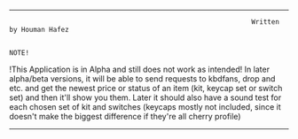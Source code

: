 ____________________________________________________________________________________________________________________________________________________________________
                                                                 Written by Houman Hafez

                                                                         NOTE!
     
!This Application is in Alpha and still does not work as intended!
In later alpha/beta versions, it will be able to send requests to kbdfans, drop and etc. and get the newest price or status of an item (kit, keycap set or switch set)
and then it'll show you them. Later it should also have a sound test for each chosen set of kit and switches (keycaps mostly not included, since it doesn't make the biggest difference if they're all cherry profile)
____________________________________________________________________________________________________________________________________________________________________



